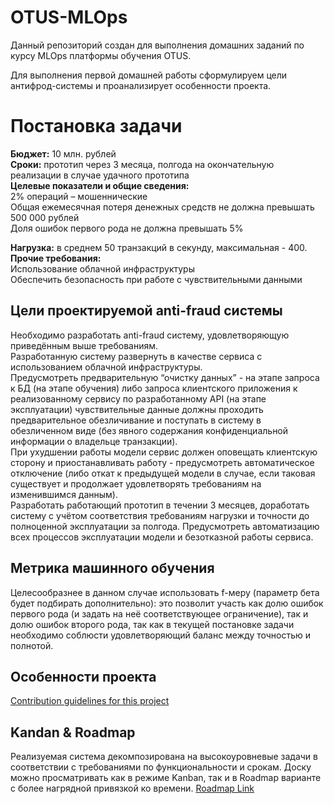 # OTUS-MLOps
Данный репозиторий создан для выполнения домашних заданий по курсу MLOps платформы обучения OTUS.

Для выполнения первой домашней работы сформулируем цели антифрод-системы и проанализирует особенности проекта.

# Постановка задачи

**Бюджет:** 10 млн. рублей<br>
**Сроки:** прототип через 3 месяца, полгода на окончательную реализации в случае удачного прототипа<br>
**Целевые показатели и общие сведения:**<br>
  2% операций – мошеннические<br>
  Общая ежемесячная потеря денежных средств не должна превышать 500 000 рублей<br>
  Доля ошибок первого рода не должна превышать 5%<br>

**Нагрузка:** в среднем 50 транзакций в секунду, максимальная - 400.<br>
**Прочие требования:**<br>
  Использование облачной инфраструктуры<br>
  Обеспечить безопасность при работе с чувствительными данными<br>


## Цели проектируемой anti-fraud системы<br>
Необходимо разработать anti-fraud систему, удовлетворяющую приведённым выше требованиям.<br>
Разработанную систему развернуть в качестве сервиса с использованием облачной инфраструктуры.<br>
Предусмотреть предварительную “очистку данных” - на этапе запроса к БД (на этапе обучения) либо запроса клиентского приложения к реализованному сервису по разработанному API (на этапе эксплуатации) чувствительные данные должны проходить предварительное обезличивание и поступать в систему в обезличенном виде (без явного содержания конфиденциальной информации о владельце транзакции).<br>
При ухудшении работы модели сервис должен оповещать клиентскую сторону и приостанавливать работу - предусмотреть автоматическое отключение (либо откат к предыдущей модели в случае, если таковая существует и продолжает удовлетворять требованиям на изменившимся данным).<br>
Разработать работающий прототип в течении 3 месяцев, доработать систему с учётом соответствия требованиям нагрузки и точности до полноценной эксплуатации за полгода. Предусмотреть автоматизацию всех процессов эксплуатации модели и безотказной работы сервиса.<br>

## Метрика машинного обучения<br>
Целесообразнее в данном случае использовать f-меру (параметр бета будет подбирать дополнительно): это позволит участь как долю ошибок первого рода (и задать на неё соответствующее ограничение), так и долю ошибок второго рода, так как в текущей постановке задачи необходимо соблюсти удовлетворяющий баланс между точностью и полнотой.<br>

## Особенности проекта<br>
[Contribution guidelines for this project](docs/canvas.png)

## Kandan & Roadmap<br>
Реализуемая система декомпозирована на высокоуровневые задачи в соответствии с требованиями по функциональности и срокам. Доску можно просматривать как в режиме Kanban, так и в Roadmap варианте с более нагрядной привязкой ко времени.
[Roadmap Link](https://github.com/users/brusia/projects/1/views/1?layout=roadmap)
